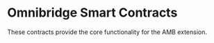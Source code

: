 
# Omnibridge Smart Contracts
These contracts provide the core functionality for the AMB extension.




